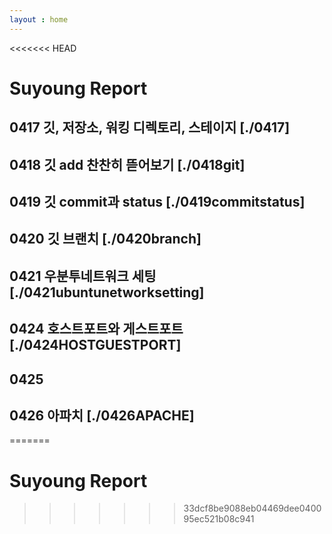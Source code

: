 ```yaml
---
layout : home
---
```


<<<<<<< HEAD
# Suyoung Report

## 0417 깃, 저장소, 워킹 디렉토리, 스테이지 [./0417]
## 0418 깃 add 찬찬히 뜯어보기 [./0418git]
## 0419 깃 commit과 status [./0419commitstatus]
## 0420 깃 브랜치 [./0420branch]
## 0421 우분투네트워크 세팅 [./0421ubuntunetworksetting]
## 0424 호스트포트와 게스트포트 [./0424HOSTGUESTPORT]
## 0425
## 0426 아파치 [./0426APACHE]
=======
# Suyoung Report
>>>>>>> 33dcf8be9088eb04469dee040095ec521b08c941
